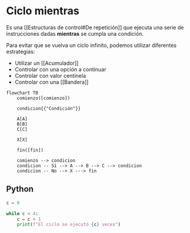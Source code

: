 # Ciclo mientras

Es una [[Estructuras de control#De repetición]] que ejecuta una serie de instrucciones dadas **mientras** se cumpla una condición.

Para evitar que se vuelva un ciclo infinito, podemos utilizar diferentes estrategias:

- Utilizar un [[Acumulador]]
- Controlar con una opción a continuar
- Controlar con valor centinela
- Controlar con una [[Bandera]]

```mermaid
flowchart TB
	comienzo([comienzo])
    
    condicion{{"Condición"}}
    
    A[A]
    B[B]
    C[C]
    
    X[X]
    
	fin([fin])
    
	comienzo --> condicion
	condicion -- Sí --> A --> B --> C --> condicion
	condicion -- No --> X ---> fin
```

## Python

```python
c = 0

while c < 4:
    c = c + 1
    print(f"El ciclo se ejecutó {c} veces")
```
